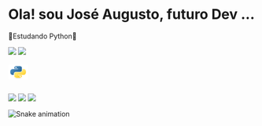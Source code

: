 # Ola! sou José Augusto, futuro Dev ...

:snake:Estudando Python:snake:
 
<div align="lefth">
 <img height="155px" width src="https://github-readme-stats.vercel.app/api?username=JoseGcouto&amp;show_icons=true&amp;theme=dark&amp;ring_color=4cbd49&amp;include_all_commits=true&amp;count_private=true&amp;card_width=550px"/>
 <img height="155px" src="https://github-readme-stats.vercel.app/api/top-langs/?username=JoseGcouto&amp;layout=default&amp;langs_count=7&amp;theme=dark&amp;card_width=100"/>
</div>

<div style="display: inline_block"><br>
  
  <img align="center" alt="Rafa-Python" height="30" width="40" src="https://raw.githubusercontent.com/devicons/devicon/master/icons/python/python-original.svg" style="max-width: 100%;">

##
  
<div>   
  <a href="https://www.linkedin.com/in/jose-augusto-guimaraes-couto-39b103235/" target="_blank"><img src="https://img.shields.io/badge/-LinkedIn-%230077B5?style=for-the-badge&logo=linkedin&logoColor=white" target="_blank"></a> 
  <a href = "mailto:contatorajose.gcouto@gmail.com"><img src="https://img.shields.io/badge/-Gmail-%23333?style=for-the-badge&logo=gmail&logoColor=white" target="_blank"></a>
   <a href="https://www.instagram.com/Buga.py/" target="_blank"><img src="https://img.shields.io/badge/-Instagram-%23E4405F?style=for-the-badge&logo=instagram&logoColor=white" target="_blank"></a>
  
  ![Snake animation](https://github.com/JoseGcouto/JoseGcouto/blob/output/github-contribution-grid-snake.svg)
  
</div> 
